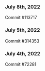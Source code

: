 ### July 8th, 2022

Commit #113717

### July 5th, 2022

Commit #314353


### July 4th, 2022

Commit #72281
